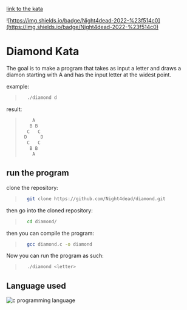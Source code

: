 [link to the kata](https://codingdojo.org/kata/Diamond/)

![https://img.shields.io/badge/Night4dead-2022-%23f514c0](https://img.shields.io/badge/Night4dead-2022-%23f514c0)

# Diamond Kata

The goal is to make a program that takes as input a letter and draws a diamon starting with A and has the input letter at the widest point.

example: 
> ```bash
>   ./diamond d
>```

result: 
> ```bash
>     A
>    B B
>   C   C
>  D     D
>   C   C
>    B B
>     A
> ```

## run the program

clone the repository: 

>```bash
>   git clone https://github.com/Night4dead/diamond.git
>```

then go into the cloned repository: 
>```bash
>   cd diamond/
>```

then you can compile the program: 
>```bash
>   gcc diamond.c -o diamond
>```

Now you can run the program as such:
>```bash
>   ./diamond <letter>
>```


## Language used

![c programming language](https://upload.wikimedia.org/wikipedia/commons/thumb/1/18/C_Programming_Language.svg/695px-C_Programming_Language.svg.png)